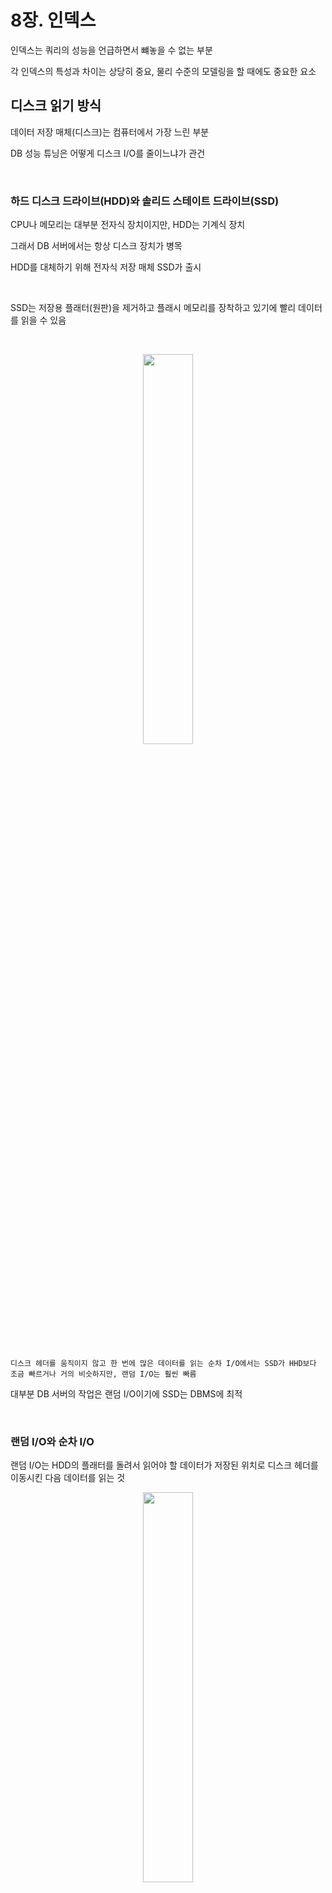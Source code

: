 # 8장. 인덱스

인덱스는 쿼리의 성능을 언급하면서 뺴놓을 수 없는 부분

각 인덱스의 특성과 차이는 상당히 중요, 물리 수준의 모델링을 할 때에도 중요한 요소


## 디스크 읽기 방식

데이터 저장 매체(디스크)는 컴퓨터에서 가장 느린 부분

DB 성능 튜닝은 어떻게 디스크 I/O를 줄이느냐가 관건

<br>

### 하드 디스크 드라이브(HDD)와 솔리드 스테이트 드라이브(SSD)

CPU나 메모리는 대부분 전자식 장치이지만, HDD는 기계식 장치

그래서 DB 서버에서는 항상 디스크 장치가 병목

HDD를 대체하기 위해 전자식 저장 매체 SSD가 출시

<br>

SSD는 저장용 플래터(원판)을 제거하고 플래시 메모리를 장착하고 있기에 빨리 데이터를 읽을 수 있음

<br>

<p align="center"><img src="./images/8_1.png" width="40%"></p>

<br>

`디스크 헤더를 움직이지 않고 한 번에 많은 데이터를 읽는 순차 I/O에서는 SSD가 HHD보다 조금 빠르거나 거의 비슷하지만, 랜덤 I/O는 훨씬 빠름`

대부분 DB 서버의 작업은 랜덤 I/O이기에 SSD는 DBMS에 최적

<br>

### 랜덤 I/O와 순차 I/O

랜덤 I/O는 HDD의 플래터를 돌려서 읽어야 할 데이터가 저장된 위치로 디스크 헤더를 이동시킨 다음 데이터를 읽는 것

<p align="center"><img src="./images/8_2.png" width="40%"></p>

<br>

해당 그림을 보면 순차 I/O는 1번 시스템 콜을 요청, 랜덤 I/O는 3번 시스템 콜을 요청

`즉, 디스크의 성능은 디스크 헤더의 위치 이동 없이 얼마나 많은 데이터를 한 번에 기록하느냐에 결정`

DB 대부분의 작업은 랜덤 I/O 작업이 빈번하기에 MySQL은 그룹 커밋, 바이너리 로그 버퍼, InnoDB 로그 버퍼 등의 기능이 내장

디스크 원판이 없는 SSD도 랜덤 I/O와 순차 I/O가 차이가 있음

<br>

일반적으로 쿼리를 튜닝하는 것은 랜덤 I/O 자체를 줄여주는 것이 목적

`랜덤 I/O를 줄인다는 것은 쿼리를 처리하는데 꼭 필요한 데이터만 읽도록 쿼리를 개선하는 것을 의미`

인덱스 레인지 스캔은 랜덤 I/O, 풀 테이블 스캔은 순차 I/O

<br>

## 인덱스란?

칼럼의 값과 해당 레코드가 저장된 주소를 키-값 쌍으로 삼아 인덱스를 만듬

그렇기에 중요한 것이 정렬

<br>

인덱스는 SortedList, 데이터 파일은 ArrayList와 비슷

<br>

SortedList의 장단점을 통해 인덱스의 장단점 살펴보기

SortedList 자료 구조는 데이터가 저장될 때마다 값을 항상 정렬해야 하므로 저장하는 과정이 복잡하고 느리지만, 빠르게 원하는 값을 찾아올 수 있음

인덱스도 마찬가지로 INSERT나 UPDATE, DELETE 문장 처리가 느리지만 SELECT는 빠름

`즉, 인덱스는 데이터의 저장(INSERT, UPDATE, DELETE) 성능을 희생하고 읽기 속도를 높이는 기능`

<br>

데이터 저장 방식(알고리즘)으로 분류했을 때 대표적으로 B-Tree 인덱스와 Hash 인덱스로 구분 가능

B-Tree 알고리즘

- 가장 일반적으로 사용되는 인덱스 알고리즘

- 칼럼의 값을 변형하지 않고 원래의 값을 이용해 인덱싱하는 알고리즘

Hash 알고리즘

- 칼럼의 값으로 해시값을 계산해서 인덱싱하는 알고리즘

- 매우 빠른 검색 지원

- 값을 변형해서 인덱싱하므로 전방 일치와 같이 값의 일부만 검색하거나 범위를 탐색할 때는 해시 탐색 불가

- 메모리 기반 데이터 베이스(Redis 등)에서 사용


<br>

데이터 중복 여부로 분류했을 때 유니크 인덱스와 유니크하지 않은 인덱스로 구분 가능

이는 옵티마이저에게 상당히 중요한 문제가 됨

유니크 인덱스에 대해서 동등 조건으로 검색하는 것은 항상 1건의 레코드를 반환하는 것이지만 유니크하지 않은 인덱스는 아님

<br>

## B-Tree 인덱스

B-Tree의 B는 Binary가 아닌 Balanced

대부분의 인덱스는 B-Tree를 사용할 정도로 일반적인 용도에 적합한 알고리즘

<br>

### 구조 및 특성

B-Tree는 트리 구조의 `최상위에 하나의 루트 노드`가 존재하고 하위에 자식 노드가 붙어 있는 형태

가장 `하위에 있는 노드를 리프 노드`라 하고 `중간 노드를 브랜치 노드`라고 함


<p align="center"><img src="./images/8_3.png" width="70%"></p>

<br>

인덱스 키 값은 모두 정렬되어 있지만, 데이터 파일의 레코드는 임의의 순서로 저장되어 있음

많은 사람들이 데이터 파일의 레코드는 INSERT된 순서대로 저장되는 것으로 생각하지만 그렇지 않음

레코드가 삭제되면 그 공간을 채우기 때문에 항상 INSERT된 순서로 저장되는 것은 아님

<br>

<p align="center"><img src="./images/8_4.png" width="70%"></p>

<br>

<p align="center"><img src="./images/8_5.png" width="70%"></p>

<br>

리프 노드는 레코드의 주소를 갖고 있고 그 주소로 데이터 파일에서 원하는 데이터를 찾음

InnoDB는 프라이머리 키가 ROWID 역할을 함

두 스토리지 엔진의 차이는 세컨더리 인덱스의 차이

MyISAM은 세컨더리 인덱스가 물리적 주소

InnoDB는 PK 키를 주소처럼 사용하기에 논리적 주소

<br>

8.6을 봤을 때 프라이머리 키를 저장하고 있는 B-Tree를 다시 한번 검색하게 됨

이것은 성능이 떨어질 것처럼 보이지만 사실은 아님

<br>

### B-Tree 인덱스 키 추가 및 삭제

테이블의 레코드를 저장하거나 변경하는 경우 인덱스 키 추가나 삭제 작업 발생

인덱스 키 추가나 삭제가 어떻게 처리되는지 알아보자

<br>

### 인덱스 키 추가

새로운 키 값이 B-Tree에 저장될 때, 테이블의 스토리지 엔진에 따라 새로운 키 값이 즉시 인덱스에 저장될수도 아닐수도 있음

B-Tree에 저장될 때는 저장될 키 값을 이용해 B-Tree 상의 적절한 위치를 검색

<br>

저장될 위치가 결정되면 레코드의 키 값과 대상 레코드의 주소 정보를 B-Tree의 리프 노드에 저장

리프 노드가 꽉 차서 더는 저장할 수 없을 때는 리프 노드가 분리돼야 하는데, 이는 상위 브랜치 노드까지 처리의 범위가 넓어짐

`이런 작업 순서 탓에 B-Tree는 상대적으로 쓰기 작업에 비용이 많이 듬`

<br>

테이블에 레코드를 추가하는 작업 비용을 1이라고 가정하면,

해당 테이블의 인덱스에 키를 추가하는 작업 비용은 대충 1.5 정도로 예측

<br>

MyISAM이나 MEMORY 스토리지 엔진을 사용하는 테이블에서는 INSERT 문장이 실행되면 즉시 새로운 키 값을 B-Tree 인덱스에 변경

InnoDB는 지연시켜 나중에 처리할 수 있음

But, PK 키나 Unique 인덱스의 경우 중복 체크가 필요하기 때문에 즉시 B-Tree에 추가하거나 삭제

<br>

### 인덱스 키 삭제

해당 키 값이 저장된 B-Tree의 리프 노드를 찾아서 삭제 마킹하면 작업 완료

삭제 마킹된 인덱스 키 공간은 방치하거나 재활용 가능

<br>

### 인덱스 키 변경

인덱스 키 값은 그 값에 따라 저장될 리프 노드의 위치가 결정되므로 B-Tree의 키 값이 변경되는 경우 단순히 인덱스 상의 키 값만 변경하는 것은 불가능

키 값 삭제 -> 다시 새로운 키 값 추가

InnoDB는 체인지 버퍼를 활용해 지연 처리 가능

<br>

### 인덱스 키 검색

`빠른 검색을 위해 추가 비용을 감당하면서 인덱스를 구축`

B-Tree의 루트 노드부터 브랜치 노드, 최종 리프 노드까지 이동하면서 비교 작업을 수행하는 과정을 트리 탐색이라고 함

SELECT 뿐 아니라 UPDATE, DELETE 처리할 때도 사용

<br>

B-Tree 인덱스 검색은 100% 일치 또는 값의 앞부분만 일치하는 경우에도 사용

하지만 뒷부분만 검색하는 용도로는 X

또한 인덱스 키 값의 변형이 생긴 후 비교되는 경우에는 절대로 빠른 검색 기능을 사용할 수 없음

`따라서 함수나 연산을 수행한 결과로 정렬한다거나 검색하는 작업은 B-Tree의 장점을 이용할 수 없음`

<br>

InnoDB 테이블에서 지원하는 레코드 잠금이나 넥스트 키락(갭락)이 검색을 수행한 인덱스를 잠근 후 테이블의 레코드를 잠그는 방식으로 구현

따라서, UPDATE나 DELETE 문장이 실행될 때 적절히 사용할 수 있는 인덱스가 없으면 불필요한 레코드들을 잠금

그만큼 InnoDB에서는 인덱스의 설계가 중요하고 많은 부분에 영향을 미침

<br>

### B-Tree 인덱스 사용에 영향을 미치는 요소

B-Tree 인덱스는 인덱스를 구성하는 칼럼의 크기, 레코드의 건수, 유니크한 인덱스 키 값의 개수 등에 의해 검색이나 변경 작업의 성능이 영향을 받음

<br>

### 인덱스 키 값의 크기

`InnoDB에서 디스크에 데이터를 저장하는 가장 기본 단위는 페이지 or 블록`

디스크의 모든 읽기 및 쓰기 작업의 최소 작업 단위

페이지는 버퍼 풀에서 데이터를 버퍼링하는 기본 단위

인덱스도 페이지 단위로 관리되며, 루트, 브랜치, 리프 노드를 구분한 기준이 페이지 단위

<br>

B-Tree의 B는 Balanced

인덱스 페이지 크기와 키 값 크기에 따라 자식 노드의 갯수가 결정

<p align="center"><img src="./images/8_6.png" width="30%"></p>

<br>

해당 그림에서 하나의 인덱스 페이지(16KB)에 몇 개 키를 저장할 수 있을까?

키의 값이 16 바이트, 자식 노드 주소가 12 바이트

16 * 1024 / 16 + 12 ( 킬로바이트와 바이트의 단위 변환 때문에 1024를 곱함 ) 

총 585개 저장 가능

자식 노드를 585개 가질 수 있는 B-Tree


<br>

### B-Tree 깊이

인덱스 키 값이 커지면 하나의 인덱스 페이지가 담을 수 있는 인덱스 키 값의 개수가 적어지고

B-Tree 깊이가 깊어져서 디스크로부터 읽어야 하는 횟수가 늘어나고 느려진다는 것을 의미

<br>

### 선택도(기수성(Cardinality))

모든 인덱스 키 값 가운데 유니크한 값의 수를 의미

인덱스 키 값 가운데 중복된 값이 많아지면 기수성은 낮아지고, 선택도 또한 떨어짐

<br>

예를 들어, country 컬럼만 인덱스로 준비되어 있는 tb_city 테이블은 1만 건의 레코드가 있음

국가와 도시가 중복되어 저장되어 있지 않음

```
mysql > SELECT *
        FROM tb_test
        WHERE country = 'KOREA' AND city = 'SEOUL';
```

해당 쿼리를 실행했을 때,

country 컬럼의 유니크 값이 10개일 때와 1000개일 때를 비교해보자

- 10개일 때

    country = 'KOREA'라는 조건으로 인덱스를 검색하면 1000건이 일치하고 1000건 가운데 city = 'SEOUL' 인 레코드는 1건이므로 999건은 불필요하게 읽은 것 


- 1000개일 때

    country = 'KOREA'라는 조건으로 인덱스를 검색하면 10건이 일치하고 10건 가운데 city = 'SEOUL' 인 레코드는 1건이므로 9건은 불필요하게 읽은 것


이처럼 인덱스에서 유니크한 값의 개수는 인덱스나 쿼리의 효율성에 큰 영향

<br>

### 읽어야 하는 레코드의 건수

일반 옵티마이저는 인덱스를 통해 레코드 1건을 읽는 것이 테이블에서 직접 레코드 1건을 읽는 것보다 4 ~ 5배 비용이 더 많이 드는 작업으로 예측


즉, 인덱스를 통해 읽어야 할 레코드의 건수가 전체 테이블 레코드의 20 ~ 25%를 넘어서면 인덱스를 이용하지 않는 것이 효율적

<br>

### B-Tree 인덱스를 통한 데이터 읽기

MySQL이 인덱스를 이용하는 대표적인 방법 세가지

- 인덱스 레인지 스캔

- 인덱스 풀 스캔

- 루스 인덱스 스캔

### 인덱스 레인지 스캔

인덱스 레인지 스캔은 나머지 두 가지 접근 방식보다 빠른 방법

```
mysql > SELECT * FROM employees WHERE first_name BETWEEN 'Ebbe' AND 'Gad';
```

<p align="center"><img src="./images/8_7.png" width="70%"></p>

<br>

인덱스 레인지 스캔은 검색해야 할 인덱스의 범위가 결정됐을 때 사용하는 방식

루트 노드 -> 브랜치 노드 -> 리프 노드 까지 가야 필요한 레코드의 시작 지점을 찾을 수 있음

스캔하다가 리프 노드의 끝까지 읽으면 리프 노드 간의 링크를 이용해 다음 리프 노드를 찾아서 다시 스캔

<p align="center"><img src="./images/8_8.png" width="70%"></p>

<br>

실제 데이터 파일의 레코드를 읽어오는 과정

루트와 브랜치 노드를 이용해 스캔 시작 위치를 검색하고 그 지점부터 필요한 방향으로 인덱스를 읽어감

중요한 것은 어떤 방식으로 스캔하든 관계없이, 해당 인덱스를 구성하는 칼럼의 정순 또는 역순으로 정렬된 상태로 레코드를 가져옴

별도의 정렬 과정이 수반되는 것이 아니라 인덱스 자체의 정렬 특성 때문에 자동임

<br>

인덱스의 리프 노드에서 검색 조건에 일치하는 건들은 데이터 파일에서 레코드를 읽어오는 과정이 필요

리포 노드에 저장된 레코드 주소로 한 건 단위로 랜덤 I/O가 일어남

`그래서 인덱스를 통해 데이터 레코드를 읽는 작업은 비용이 많이 드는 작업`

<br>

인덱스 레인지 스캔의 3가지 단계

1. 인덱스에서 조건을 만족하는 값이 저장된 위치를 찾음 (인덱스 탐색)

2. 탐색된 위치부터 필요한 만큼 인덱스를 차례대로 읽음 (인덱스 스캔)

3. 2번에서 읽은 인덱스 키와 레코드 주소를 이용해 레코드가 저장된 페이지를 가져오고 최종 레코드를 읽어옴

<br>

### 인덱스 풀 스캔

인덱스 풀 스캔은 인덱스의 처음부터 끝까지 모두 읽는 방식

쿼리의 조건절에 사용된 칼럼이 인덱스의 첫 번째 칼럼이 아닌 경우 인덱스 풀 스캔 방식 사용

예를 들어 인덱스는 A, B, C 칼럼의 순서로 만들어져 있지만 쿼리의 조건절은 B 칼럼이나 C 칼럼으로 검색하는 경우

<br>

일반적으로 인덱스의 크기는 테이블의 크기보다 작으므로 직접 테이블을 처음부터 끝까지 읽는 것보다 인덱스만 읽는 것이 효율적

쿼리가 인덱스에 명시된 칼럼만으로 조건을 처리할 수 있는 경우 사용

<p align="center"><img src="./images/8_9.png" width="60%"></p>

<br>

인덱스 리프 노드의 제일 앞 또는 뒤로 이동후 인덱스의 리프 노드를 연결하는 링크드 리스트를 따라서 처음부터 끝까지 스캔하는 방식

인덱스 레인지 스캔보다 빠르진 않지만 테이블 풀 스캔보다는 효율적

`하지만, 해당 방식으로 인덱스를 사용하는 경우는 인덱스를 효율적으로 사용하지 못하는 것`

<br>

### 루스 인덱스 스캔

듬성듬성하게 인덱스는 읽는 것, 중간에 필요치 않은 인덱스 키 값은 무시하고 다음으로 넘어가는 형태

일반적으로 GROUP BY 또는 MAX, MIN 함수에 대해 최적화를 하는 경우

<p align="center"><img src="./images/8_10.png" width="60%"></p>

<br>

```
mysql > SELECT dept_no, MIN(emp_no)
        FROM dept_emp
        WHERE dep_no BETWEEN 'd002' AND 'd004'
        GROUP BY dept_no;
```

dept_emp 테이블은 dept_no와 emp_no 두 개의 컬럼으로 인덱스 생성

또한, (dept_no, emp_no) 조합으로 정렬까지 되어 있음

위의 그림과 같이 dept_no 그룹 별로 첫 번째 레코드의 emp_no만 읽으면 됨

즉, 인덱스에서 WEHRE 조건을 만족하는 범위 전체를 다 스캔할 필요가 없다는 것을 옵티마이저는 알고 있기에 조건에 맞지 않으면 SKIP

<br>

### 인덱스 스킵 스캔

인덱스의 핵심은 값이 정렬되어 있다는 것, 이로 인해 인덱스를 구성하는 칼럼의 순서가 매우 중요

```
### 인덱스 생성
mysql > ALTER TABLE employees
        ADD INDEX ix_gender_birthdate (gender, birth_date);
```

```
### 인덱스를 사용하지 못하는 쿼리
mysql > SELECT * FROM employees WHERE birth_date>='1965-02-01';

### 인덱스를 사용할 수 있는 쿼리
mysql > SELECT * FROM employees WHERE gender = 'M' AND birth_date>='1965-02-01';
```

MySQL 8.0부터는 옵티마이저가 gender 칼럼을 건너뛰고 bith_date 칼럼만으로도 인덱스 검색이 가능하게 해주는 인덱스 스킵 스캔 최적화 기능이 도입

<p align="center"><img src="./images/8_11.png" width="50%"></p>

<br>

gender 칼럼에 대해 가능한 값 2개를 구한 다음 birth_date를 찾는 방식으로 

<br>

인덱스 스킵 스캔의 단점

- WHERE 조건절에 조건이 없는 인덱스의 선행 칼럼의 유니크한 값의 개수가 적어야 함

- 쿼리가 인덱스에 존재하는 칼럼만으로 처리 가능해야 함(커버링 인덱스)


<br>

첫 번째 조건은 쿼리 실행 계획의 비용과 관련된 부분

유니크한 값의 개수가 매우 많다면 인덱스에서 스캔해야 할 시작 지점을 검색하는 작업이 많이 필요해짐

그래서 인덱스의 선행 칼럼이 가진 유니크한 값의 개수가 소량일 때만 적용 가능한 최적화

<br>

### 다중 칼럼 인덱스

실제 서비스용 DB에서는 2개 이상의 칼럼을 포함하는 인덱스가 더 많이 사용

<p align="center"><img src="./images/8_12.png" width="40%"></p>

<br>

해당 그림에서 인덱스의 두 번째 칼럼은 첫 번쨰 칼럼에 의존해서 정렬되어 있음

그렇기에 두 번째 칼럼의 정렬 순서가 앞에 있어도 첫 번째 칼럼의 정렬 순서가 뒤에 있으면 하단에 위치

`그래서 다중 칼럼 인덱스에서는 인덱스 내에서 각 칼럼의 순서가 상당히 중요`

<br>

### B-Tree 인덱스의 정렬 및 스캔 방향

인덱스를 어느 방향으로 읽을지는 쿼리에 따라 옵티마이저가 만든 실행 계획에 따라 결정

<br>

### 인덱스 스캔 방향

```
mysql > SELECT *
        FROM employees
        ORDER BY first_name DESC
        LIMIT 1;
```
해당 쿼리를 실행하기 위해 인덱스를 처음부터 오름차순으로 끝까지 읽어 마지막 값을 하나 가져올까?

답은 No

옵티마이저는 인덱스를 역순으로 접근해서 첫 번째 레코드만 읽음

<p align="center"><img src="./images/8_13.png" width="50%"></p>

<br>

즉, 인덱스 생성 시점에 오름차순, 내림차순으로 정렬이 결정되지만 사용하는 시점에서 방향을 다시 정함

<br>

### 내림차순 인덱스

2개 이상의 칼럼으로 구성된 복합 인덱스에서 내림차순과 오름차순이 혼합된 경우, 내림차순 인덱스로만 해결 가능

<p align="center"><img src="./images/8_14.png" width="60%"></p>

<br>

- 오름차순 인덱스

    작은 값의 인덱스 키가 B-Tree의 왼쪽으로 정렬된 인덱스

- 내림차순 인덱스

    큰 값의 인덱스 키가 B-Tree의 왼쪽으로 정렬된 인덱스

- 인덱스 정순 스캔

    인덱스 키의 크고 작음에 관계 없이 인덱스 리프 노드의 왼쪽 페이지부터 오른쪽으로 스캔

- 오름차순 인덱스

    인덱스 키의 크고 작음에 관계 없이 인덱스 리프 노드의 오른쪽 페이지부터 왼쪽으로 스캔

### 실습

<p align="center"><img src="./images/8_15.png" width="60%"></p>

<br>

<p align="center"><img src="./images/8_16.png" width="30%"></p>

<br>

약 2200만 개의 레코드가 들어 있는 테이블 생성


<p align="center"><img src="./images/8_17.png" width="90%"></p>

<br>

<p align="center"><img src="./images/8_18.png" width="50%"></p>

<br>

첫번째 쿼리

- t1 테이블에서 tid 컬럼을 기준으로 오름차순 정렬한 후, 22437887번째 행의 모든 열 값 1개를 반환

- 즉, 22437887번째 값

<br>

두번째 쿼리

- t1 테이블에서 tid 컬럼을 기준으로 내림차순 정렬한 후, 22437887번째 행의 모든 열 값 1개를 반환

- 즉, 첫번째 값

<br>

역순 정렬 쿼리가 정순 정렬 쿼리보다 약 3.7초 더 걸림

정순 스캔과 역순 스캔은 페이지(블록) 간의 Double linked list를 통해 Forward하느냐 Backward하느냐의 차이만 있지만 내부적으로는 차이가 나는 2가지 이유가 있음

1. 페이지 잠금이 인덱스 정순 스캔에 적합한 구조

2. 페이지 내에서 인덱스 레코드가 단방향으로만 연결된 구조

<p align="center"><img src="./images/8_19.png" width="50%"></p>

<br>

페이지 내부에서 레코드들이 정렬 순서대로 저장되어 있지 않고, 실제로는 Heap처럼 사용되기에 물리적으로 저장이 순서대로 배치되지는 않음

각 데이터 페이지나 인덱스 페이지의 엔트리(데이터 레코드 또는 인덱스 키)는 키 값과 데이터를 가지는데 

인덱스(프라이머리 키 인덱스와 세컨더리 인덱스 모두)의 루트 노드 또는 브랜치 노드라면 자식 노드의 주소를 가짐

프라이머리 키에서 리프 노드의 데이터는 실제 레코드의 칼럼 값들이며, 세컨더리 인덱스 페이지에서는 프라이머리 키 값을 가짐

<br>

### B-Tree 인덱스의 가용성과 효율성

쿼리의 WHERE 조건이나 GROUP BY, ORDER BY 절이 어떤 경우에 인덱스를 사용할 수 있고 어떤 방식으로 사용할 수 있는지 식별할 수 있어야 함

그래야 쿼리 조건을 최적화하거나, 쿼리에 맞게 인덱스를 최적으로 생성

<br>

### 비교 조건의 종류와 효율성

다중 컬럼 인덱스에서 칼럼의 순서와 조건이 동등인지 >, < 같은 범위 조건인지에 따라 인덱스 칼럼의 활용 형태가 달라짐

```
mysql> SELECT * FROM dept_emp
        WHERE dept_no='d002' AND emp_no >= 10114;
```

이 쿼리를 위해 dept_emp 테이블에 각각 칼럼의 순서만 다른 두 가지 케이스로 인덱스를 생성

- 케이스 A: INDEX (dept_no, emp_no)
- 케이스 B: INDEX (emp_no, dept_no)

<br>

케이스 A

- dept_no='d002' AND emp_no>=10144 인 레코드를 찾고 dept_no='d002'가 아닐 때까지 인덱스를 쭉 읽기만 하면 됨

Why? 인덱스는 순서대로 정렬되어 있기 때문

<br>

케이스 B

-  emp_no>=10144 AND dept_no='d002' 인 레코드를 찾고 이후 모든 레코드에 대해 dept_no='d002'인지 비교해야 됨

<p align="center"><img src="./images/8_20.png" width="50%"></p>

<br>

`인덱스를 통해 읽은 레코드가 나머지 조건에 맞는지 비교하면서 취사선택하는 작업을 필터링`

다중 칼럼 인덱스의 정렬 방식 때문에 A, B의 차이가 있는 것

케이스 A는 2번째 칼럼인 emp_no는 비교 작업의 범위를 좁히는 데 도움을 주지만

케이스 B는 dept_no의 비교 작업 단위를 좁히는데 도움을 주지 못했음

<br>

`작업의 범위를 결정하는 조건을 작업 범위 결정 조건`

`비교 작업의 범위를 줄이지 못하고 단순 거름종이 역할만 하는 조건을 필터링 조건`

<br>

### 인덱스의 가용성

B-Tree 인덱스의 특징은 왼쪽 값에 기준해서 오른쪽 값이 정렬

그래서 LIKE '%mer' 같은 쿼리 처리를 인덱스로 할 수 없음

<br>

### 가용성과 효율성 판단

B-Tree 인덱스는 다음 조건(작업 범위 결정 조건)에서 사용 X

1. NOT-EQUAL로 비교된 경우(<>, NOT IN, NOT BETWEEN, IS NOT NULL)

    ```
    ### 예시

    WHERE column <> 'N'

    WHERE column NOT IN (10, 11, 12)

    WHERE column IS NOT NULL 
    ```

    이유
    
    `인덱스의 연속적인 범위를 활용할 수 없기에 인덱스 전체를 스캔하기 때문`

<br>

2. LIKE '%??' (앞부분이 아닌 뒷부분 일치) 형태로 문자열 패턴이 비교된 경우
   
    ```
    ### 예시

    WHERE column '%승환'

    WHERE column '_승환'

    ```

    이유

    `B-Tree 인덱스의 특징은 왼쪽 값에 기준해서 오른쪽 값이 정렬`

<br>

3. 스토어드 함수나 다른 연산자로 인덱스 칼럼이 변형된 후 비교된 경우
   
    ```
    ### 예시

    WHERE SUBSTRING(column, 1, 1) = 'X'

    WHERE DAYOFMONTH(column) = 1

    ```

    이유

    `인덱스 키 값이 변형되면 원래 인덱스의 정렬 순서가 무너짐`

<br>

4. NON-DETERMINISTIC 속성의 스토어드 함수가 비교 조건에 사용된 경우

    NON-DETERMINISTIC 속성을 가진 스토어드 함수는 `동일한 입력 값에 대해서도 호출될 때마다 다른 결과를 반환할 수 있는 함수`

    난수, 날짜, 시간 등
   
    ```
    ### 예시

    WHERE column = deterministic_function()
    ```

    이유

    `결과 값 예측 불가능`

<br>

5. 데이터 타입이 서로 다른 비교(인덱스 칼럼의 타입을 변환해야 비교가 가능한 경우)
   
    ```
    ### 예시

    WHERE char_column = 10

    ```

    이유

    `숫자와 문자열의 정렬 순서가 다르고, 비교 의미가 모호하기에`

<br>

6. 문자열 데이터 타입의 콜레이션이 다른 경우
   
    ```
    ### 예시

    WHERE utf8_bin_char_column = euckr_bin_char_column

    ```

    이유

    `콜레이션은 문자열을 정렬하는 규칙인데 서로 다른 콜레이션을 사용하면 정렬 순서가 다름`

<br>

다중 컬럼 인덱스는 다음 조건(작업 범위 결정 조건)에서 사용 X

1. 작업 범위 결정 조건으로 인덱스를 사용하지 못하는 경우

    ```
    ### 예시

    column_1 칼럼에 대한 조건이 없는 경우

    column_1 칼럼의 비교 조건이 위의 인덱스 사용 불가 조건 중 하나인 경우

    ```


<br>

2. 작업 범위 결정 조건으로 인덱스를 사용하는 경우
   
    ```
    ### 예시

    column_1 ~ column_(i-1) 칼럼까지 동등 비교 형태로 비교

    column_i 칼럼에 대해 다음 연산자 중 하나로 비교

    - 동등 비교

    - 크다 작다 형태

    - LIKE로 좌측 일치 패턴

    ```

<br>

위의 두가지 조건을 만족하는 쿼리는 column_1부터 column_i까지는 작업 범위 결정 조건으로 사용 가능

i+1 ~ n까지는 체크(필터링) 조건

<br>

예시

```
### 인덱스 사용 X
mysql> WHERE column_1 1 <> 2

### 1, 2 모두 범위 결정 조건으로 사용
mysql> WHERE column_1 = 1 AND column_2 > 10

### 1,2,3 모두 범위 결정 조건으로 사용
mysql> WHERE column_1 = 1 AND column_2 = 2 AND column_3 <= 10

### 1,2,3은 범위 결정 조건, 4는 체크 조건으로 사용
mysql> WHERE column_1 = 1 AND column_2 = 2 AND column_3 IN (10,20,30) AND column_4 <> 100

### 1,2,3,4 모두 범위 결정 조건으로 사용
mysql> WHERE column_1 = 1 AND column_2 IN (2,4) AND column_3 = 300 AND column_4 LIKE '김승%'

```

<br>

## R-Tree 인덱스

공간 인덱스는 R-Tree 인덱스 알고리즘을 이용해 2차원의 데이터를 인덱싱하고 검색하는 목적의 인덱스

기본적인 내부 메커니즘은 B-Tree와 흡사

B-Tree는 인덱스를 구성하는 칼럼의 값이 1차원 스칼라 값이라면, R-Tree는 2차원 공간 개념 값

<br>

MySQL의 공간 확장의 3가지 기능

- 공간 데이터를 저장할 수 있는 데이터 타입

- 공간 데이터의 검색을 위한 공간 인덱스 (R-Tree 알고리즘)

- 공간 데이터의 연산 함수 (거리 또는 포함 관계의 처리)

<br>

### 구조 및 특성

MySQL은 공간 정보의 저장 및 검색을 위해 기하학적 도형 정보를 관리할 수 있는 데이터 타입을 제공

POINT, LINE, POLYGON, GEOMETRY

<br>

MBR이란 Minumum Bounding Rectangle의 약어

해당 도형을 감싸는 최소 크기의 사각형

이 사각형들의 포함 관계를 B-Tree 형태로 구현한 인덱스가 R-Tree 인덱스

<p align="center"><img src="./images/8_21.png" width="50%"></p>

<br>

최상위 레벨 : R1, R2

차상위 레벨 : R3, R4, R5, R6

최하위 레벨 : R7 ~ R14

<br>

최하위 레벨의 MBR은 각 도형 데이터의 MBR

차상위는 중간 크기 MBR(도형 객체 그룹)

최상위 MBR은 R-Tree 루트 노드에 저장

차상위는 브랜치 노드

최하위는 리프 노드

<p align="center"><img src="./images/8_22.png" width="70%"></p>

<br>

### R-Tree 인덱스의 용도

